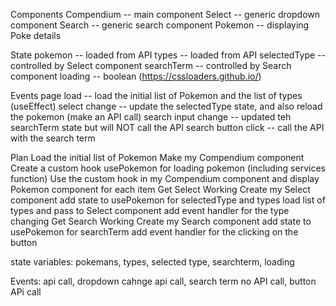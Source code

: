 Components
Compendium -- main component
Select -- generic dropdown component
Search -- generic search component
Pokemon -- displaying Poke details

State
pokemon -- loaded from API
types -- loaded from API
selectedType -- controlled by Select component
searchTerm -- controlled by Search component
loading -- boolean (https://cssloaders.github.io/)

Events
page load -- load the initial list of Pokemon and the list of types (useEffect)
select change -- update the selectedType state, and also reload the pokemon (make an API call)
search input change -- updated teh searchTerm state but will NOT call the API
search button click -- call the API with the search term

Plan
Load the initial list of Pokemon
Make my Compendium component
Create a custom hook usePokemon for loading pokemon (including services function)
Use the custom hook in my Compendium component and display Pokemon component for each item
Get Select Working
Create my Select component
add state to usePokemon for selectedType and types
load list of types and pass to Select component
add event handler for the type changing
Get Search Working
Create my Search component
add state to usePokemon for searchTerm
add event handler for the clicking on the button


state variables: pokemans, types, selected type, searchterm, loading

Events: api call, dropdown cahnge api call, search term no API call, button APi call 